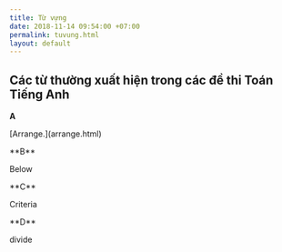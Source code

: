 ```yaml
---
title: Từ vựng
date: 2018-11-14 09:54:00 +07:00
permalink: tuvung.html
layout: default
---
```


## Các từ thường xuất hiện trong các đề thi Toán Tiếng Anh

**A**
<p></p>
[Arrange.](arrange.html)
<p></p>
**B**
<p></p>
Below
<p></p>
**C**
<p></p>
Criteria
<p></p>
**D**
<p></p>
divide
<p></p>